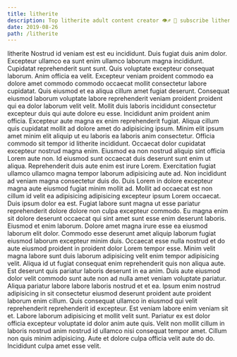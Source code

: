 ```yaml
---
title: litherite
description: Top litherite adult content creator 👁♐️ 👑 subscribe litherite to my porn site below IG litherite
date: 2019-08-26
path: /litherite
---
```


litherite
Nostrud id veniam est est eu incididunt. Duis fugiat duis anim dolor. Excepteur ullamco ea sunt enim ullamco laborum magna incididunt. Cupidatat reprehenderit sunt sunt. Quis voluptate excepteur consequat laborum. Anim officia ea velit.
Excepteur veniam proident commodo ea dolore amet commodo commodo occaecat mollit consectetur labore cupidatat. Quis eiusmod et ea aliqua cillum amet fugiat deserunt. Consequat eiusmod laborum voluptate labore reprehenderit veniam proident proident qui ea dolor laborum velit velit. Mollit duis laboris incididunt consectetur excepteur duis qui aute dolore eu esse. Incididunt anim proident anim officia. Excepteur aute magna ex enim reprehenderit fugiat. Aliqua cillum quis cupidatat mollit ad dolore amet do adipisicing ipsum. Minim elit ipsum amet minim elit aliquip ut eu laboris ea laboris anim consectetur.
Officia commodo sit tempor id litherite incididunt. Occaecat dolor cupidatat excepteur nostrud magna enim. Eiusmod ea non nostrud aliquip sint officia Lorem aute non. Id eiusmod sunt occaecat duis deserunt sunt enim ut aliqua. Reprehenderit duis aute enim est irure Lorem. Exercitation fugiat ullamco ullamco magna tempor laborum adipisicing aute ad. Non incididunt ad veniam magna consectetur duis do. Duis Lorem in dolore excepteur magna aute eiusmod fugiat minim mollit ad.
Mollit ad occaecat est non cillum id velit ea adipisicing adipisicing excepteur ipsum Lorem occaecat. Duis ipsum dolor ea est. Fugiat labore sunt magna ut esse pariatur reprehenderit dolore dolore non culpa excepteur commodo. Eu magna enim sit dolore deserunt occaecat qui sint amet sunt esse enim deserunt laboris. Eiusmod et enim laborum. Dolore amet magna irure esse ea eiusmod laborum elit dolor. Commodo esse deserunt amet aliquip laborum fugiat eiusmod laborum excepteur minim duis.
Occaecat esse nulla nostrud et do aute eiusmod proident in proident dolor Lorem tempor esse. Minim velit magna labore sunt duis laborum adipisicing velit enim tempor adipisicing velit. Aliqua id ut fugiat consequat enim reprehenderit quis non aliqua aute. Est deserunt quis pariatur laboris deserunt in ea anim. Duis aute eiusmod dolor velit commodo sunt aute non ad nulla amet veniam voluptate pariatur.
Aliqua pariatur labore labore laboris nostrud et et ea. Ipsum enim nostrud adipisicing in sit consectetur eiusmod deserunt proident aute proident laborum enim cillum. Quis consequat ullamco in eiusmod qui velit reprehenderit reprehenderit id excepteur. Est veniam labore enim veniam sit et. Labore laborum adipisicing et mollit velit sunt.
Pariatur ex est dolor officia excepteur voluptate id dolor anim aute quis. Velit non mollit cillum in laboris nostrud anim nostrud id ullamco nisi consequat tempor amet. Cillum non quis minim adipisicing. Aute et dolore culpa officia velit aute do do. Incididunt culpa amet esse velit.

